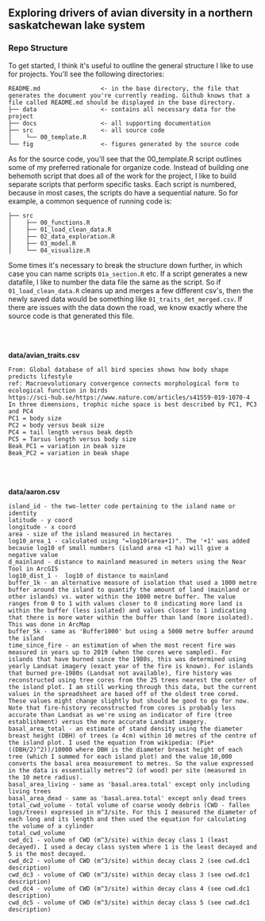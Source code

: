 ## Exploring drivers of avian diversity in a northern saskatchewan lake system

### Repo Structure
To get started, I think it's useful to outline the general structure I like to use for projects. You'll see the following directories:

```
README.md                 <- in the base directory, the file that generates the document you're currently reading. Github knows that a file called README.md should be displayed in the base directory.
├── data                  <- contains all necessary data for the project
├── docs                  <- all supporting documentation 
├── src                   <- all source code
│    └── 00_template.R
└── fig                   <- figures generated by the source code
```


As for the source code, you'll see that the 00_template.R script outlines some of my preferred rationale for organize code. Instead of building one behemoth script that does all of the work for the project, I like to build separate scripts that perform specific tasks. Each script is numbered, because in most cases, the scripts do have a sequential nature. So for example, a common sequence of running code is:

```
├── src               
│    ├── 00_functions.R
│    ├── 01_load_clean_data.R
│    ├── 02_data_exploration.R
│    ├── 03_model.R
│    └── 04_visualize.R
```

Some times it's necessary to break the structure down further, in which case you can name scripts ```01a_section.R``` etc. If a script generates a new datafile, I like to number the data file the same as the script. So if ```01_load_clean_data.R``` cleans up and merges a few different csv's, then the newly saved data would be something like ```01_traits_det_merged.csv```. If there are issues with the data down the road, we know exactly where the source code is that generated this file.


<br />
<br />

**data/avian_traits.csv**
```
From: Global database of all bird species shows how body shape predicts lifestyle
ref: Macroevolutionary convergence connects morphological form to ecological function in birds
https://sci-hub.se/https://www.nature.com/articles/s41559-019-1070-4
In three dimensions, trophic niche space is best described by PC1, PC3 and PC4
PC1 = body size
PC2 = body versus beak size
PC4 = tail length versus beak depth
PC5 = Tarsus length versus body size
Beak_PC1 = variation in beak size
Beak_PC2 = variation in beak shape
```

<br />
<br />

**data/aaron.csv**

```
island_id - the two-letter code pertaining to the island name or identity
latitude - y coord
longitude - x coord
area - size of the island measured in hectares
log10_area_1 - calculated using "=log10(area+1)". The '+1' was added because log10 of small numbers (island area <1 ha) will give a negative value
d_mainland - distance to mainland measured in meters using the Near Tool in ArcGIS
log10_dist_1 -  log10 of distance to mainland
buffer_1k - an alternative measure of isolation that used a 1000 metre buffer around the island to quantify the amount of land (mainland or other islands) vs. water within the 1000 metre buffer. The value ranges from 0 to 1 with values closer to 0 indicating more land is within the buffer (less isolated) and values closer to 1 indicating that there is more water within the buffer than land (more isolated). This was done in ArcMap
buffer_5k - same as 'Buffer1000' but using a 5000 metre buffer around the island
time_since_fire - an estimation of when the most recent fire was measured in years up to 2019 (when the cores were sampled). For islands that have burned since the 1980s, this was determined using yearly Landsat imagery (exact year of the fire is known). For islands that burned pre-1980s (Landsat not available), fire history was reconstructed using tree cores from the 25 trees nearest the center of the island plot. I am still working through this data, but the current values in the spreadsheet are based off of the oldest tree cored. These values might change slightly but should be good to go for now. Note that fire-history reconstructed from cores is probably less accurate than Landsat as we're using an indicator of fire (tree establishment) versus the more accurate Landsat imagery.
basal_area_total - an estimate of stand density using the diameter breast height (DBH) of trees (≥ 4cm) within 10 metres of the centre of the island plot. I used the equation from wikipedia: (Pie*((DBH/2)^2))/10000 where DBH is the diameter breast height of each tree (which I summed for each island plot) and the value 10,000 converts the basal area measurement to metres. So the value expressed in the data is essentially metres^2 (of wood) per site (measured in the 10 metre radius).
basal_area_living - same as 'basal.area.total' except only including living trees
basal_area_dead - same as 'basal.area.total' except only dead trees
total_cwd_volume - total volume of coarse woody debris (CWD - fallen logs/trees) expressed in m^3/site. For this I measured the diameter of each long and its length and then used the equation for calculating the volume of a cylinder
total_cwd_volume
cwd_dc1 - volume of CWD (m^3/site) within decay class 1 (least decayed). I used a decay class system where 1 is the least decayed and 5 is the most decayed.
cwd_dc2 - volume of CWD (m^3/site) within decay class 2 (see cwd.dc1 description)
cwd_dc3 - volume of CWD (m^3/site) within decay class 3 (see cwd.dc1 description)
cwd_dc4 - volume of CWD (m^3/site) within decay class 4 (see cwd.dc1 description)
cwd_dc5 - volume of CWD (m^3/site) within decay class 5 (see cwd.dc1 description)
```


